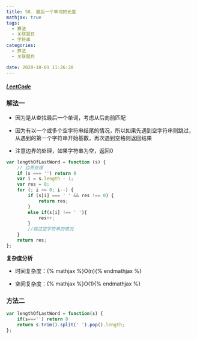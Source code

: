 ```yaml
---
title: 58. 最后一个单词的长度
mathjax: true
tags:
  - 算法
  - 关联题目
  - 字符串
categories:
  - 算法
  - 关联题目

date: 2020-10-01 11:26:28
---
```


##### [LeetCode](https://leetcode-cn.com/problems/length-of-last-word/)

### 解法一

+ 因为是从查找最后一个单词，考虑从后向前匹配

+ 因为有以一个或多个空字符串结尾的情况，所以如果先遇到空字符串则跳过，从遇到的第一个字符串开始基数，再次遇到空格则返回结果

+ 注意边界的处理，如果字符串为空，返回0

```javascript
var lengthOfLastWord = function (s) {
    // 边界处理
    if (s === '') return 0
    var i = s.length - 1;
    var res = 0;
    for (; i >= 0; i--) {
        if (s[i] === ' ' && res !== 0) {
            return res;
        }
        else if(s[i] !== ' '){
            res++;
        }
        //跳过空字符串的情况
    }
    return res;
};
```

**复杂度分析**

+ 时间复杂度：{% mathjax %}O(n){% endmathjax %}

+ 空间复杂度：{% mathjax %}O(1){% endmathjax %}

### 方法二

```javascript
var lengthOfLastWord = function(s) {
    if(s==='') return 0
    return s.trim().split(' ').pop().length;
};
```